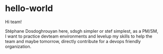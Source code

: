 # hello-world

Hi team!

Stéphane Dosdoghrouyan here, sdsgh simpler or stef simplest, as a PM/SM, I want to practice devteam environments and levelup my skills to help the team and maybe tomorrow, directly contribute for a devops friendly organization. 
